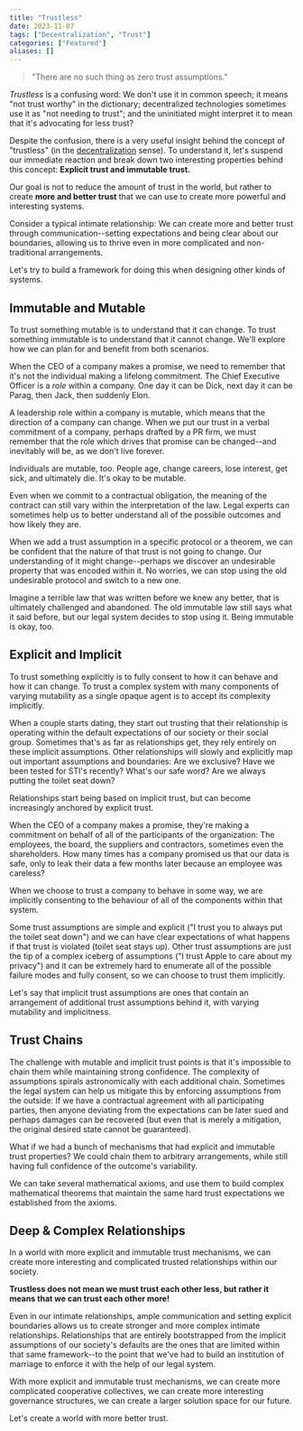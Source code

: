```yaml
---
title: "Trustless"
date: 2023-11-07
tags: ["Decentralization", "Trust"]
categories: ["Featured"]
aliases: []
---
```


> "There are no such thing as zero trust assumptions."

_Trustless_ is a confusing word: We don't use it in common speech; it means "not trust worthy" in the dictionary; decentralized technologies sometimes use it as "not needing to trust"; and the uninitiated might interpret it to mean that it's advocating for less trust?

Despite the confusion, there is a very useful insight behind the concept of "trustless" (in the [decentralization](https://shazow.net/posts/decentralization) sense). To understand it, let's suspend our immediate reaction and break down two interesting properties behind this concept: **Explicit trust and immutable trust.**

Our goal is not to reduce the amount of trust in the world, but rather to create **more and better trust** that we can use to create more powerful and interesting systems.

Consider a typical intimate relationship: We can create more and better trust through communication--setting expectations and being clear about our boundaries, allowing us to thrive even in more complicated and non-traditional arrangements.

Let's try to build a framework for doing this when designing other kinds of systems.

## Immutable and Mutable

To trust something mutable is to understand that it can change. To trust something immutable is to understand that it cannot change. We'll explore how we can plan for and benefit from both scenarios.

When the CEO of a company makes a promise, we need to remember that it's not the individual making a lifelong commitment. The Chief Executive Officer is a _role_ within a company. One day it can be Dick, next day it can be Parag, then Jack, then suddenly Elon.

A leadership role within a company is mutable, which means that the direction of a company can change. When we put our trust in a verbal commitment of a company, perhaps drafted by a PR firm, we must remember that the role which drives that promise can be changed--and inevitably will be, as we don't live forever.

Individuals are mutable, too. People age, change careers, lose interest, get sick, and ultimately die. It's okay to be mutable.

Even when we commit to a contractual obligation, the meaning of the contract can still vary within the interpretation of the law. Legal experts can sometimes help us to better understand all of the possible outcomes and how likely they are.

When we add a trust assumption in a specific protocol or a theorem, we can be confident that the nature of that trust is not going to change. Our understanding of it might change--perhaps we discover an undesirable property that was encoded within it. No worries, we can stop using the old undesirable protocol and switch to a new one.

Imagine a terrible law that was written before we knew any better, that is ultimately challenged and abandoned. The old immutable law still says what it said before, but our legal system decides to stop using it. Being immutable is okay, too.

## Explicit and Implicit

To trust something explicitly is to fully consent to how it can behave and how it can change. To trust a complex system with many components of varying mutability as a single opaque agent is to accept its complexity implicitly.

When a couple starts dating, they start out trusting that their relationship is operating within the default expectations of our society or their social group. Sometimes that's as far as relationships get, they rely entirely on these implicit assumptions. Other relationships will slowly and explicitly map out important assumptions and boundaries: Are we exclusive? Have we been tested for STI's recently? What's our safe word? Are we always putting the toilet seat down?

Relationships start being based on implicit trust, but can become increasingly anchored by explicit trust.

When the CEO of a company makes a promise, they're making a commitment on behalf of all of the participants of the organization: The employees, the board, the suppliers and contractors, sometimes even the shareholders. How many times has a company promised us that our data is safe, only to leak their data a few months later because an employee was careless?

When we choose to trust a company to behave in some way, we are implicitly consenting to the behaviour of all of the components within that system.

Some trust assumptions are simple and explicit ("I trust you to always put the toilet seat down") and we can have clear expectations of what happens if that trust is violated (toilet seat stays up). Other trust assumptions are just the tip of a complex iceberg of assumptions ("I trust Apple to care about my privacy") and it can be extremely hard to enumerate all of the possible failure modes and fully consent, so we can choose to trust them implicitly.

Let's say that implicit trust assumptions are ones that contain an arrangement of additional trust assumptions behind it, with varying mutability and implicitness.

## Trust Chains

The challenge with mutable and implicit trust points is that it's impossible to chain them while maintaining strong confidence. The complexity of assumptions spirals astronomically with each additional chain. Sometimes the legal system can help us mitigate this by enforcing assumptions from the outside: If we have a contractual agreement with all participating parties, then anyone deviating from the expectations can be later sued and perhaps damages can be recovered (but even that is merely a mitigation, the original desired state cannot be guaranteed).

What if we had a bunch of mechanisms that had explicit and immutable trust properties? We could chain them to arbitrary arrangements, while still having full confidence of the outcome's variability.

We can take several mathematical axioms, and use them to build complex mathematical theorems that maintain the same hard trust expectations we established from the axioms.

## Deep & Complex Relationships

In a world with more explicit and immutable trust mechanisms, we can create more interesting and complicated trusted relationships within our society.

**Trustless does not mean we must trust each other less, but rather it means that we can trust each other more!**

Even in our intimate relationships, ample communication and setting explicit boundaries allows us to create stronger and more complex intimate relationships. Relationships that are entirely bootstrapped from the implicit assumptions of our society's defaults are the ones that are limited within that same framework--to the point that we've had to build an institution of marriage to enforce it with the help of our legal system.

With more explicit and immutable trust mechanisms, we can create more complicated cooperative collectives, we can create more interesting governance structures, we can create a larger solution space for our future.

Let's create a world with more better trust.
